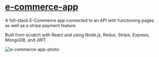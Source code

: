 # [e-commerce-app](https://duncan-e-commerce-app.netlify.app/)
A full-stack E-Commerce app connected to an API with functioning pages as well as a stripe payment feature. 

Built from scratch with React and using Node.js, Redux, Stripe, Express, MongoDB, and JWT.


![e-commerce-app-photo](https://user-images.githubusercontent.com/87501964/147997093-be972c5d-24ac-4f97-b7c8-c7a97ec25bc6.PNG)
